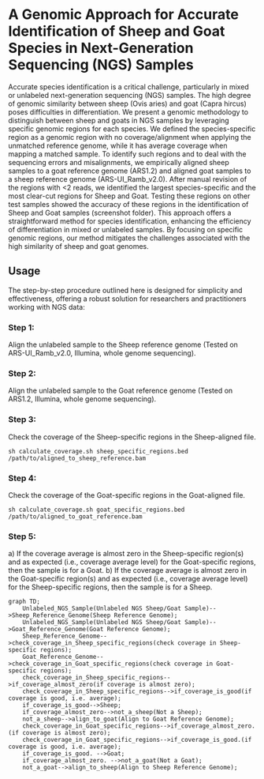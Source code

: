 # A Genomic Approach for Accurate Identification of Sheep and Goat Species in Next-Generation Sequencing (NGS) Samples

Accurate species identification is a critical challenge, particularly in mixed or unlabeled next-generation sequencing (NGS) samples. The high degree of genomic similarity between sheep (Ovis aries) and goat (Capra hircus) poses difficulties in differentiation. We present a genomic methodology to distinguish between sheep and goats in NGS samples by leveraging specific genomic regions for each species. We defined the species-specific region as a genomic region with no coverage/alignment when applying the unmatched reference genome, while it has average coverage when mapping a matched sample. To identify such regions and to deal with the sequencing errors and misalignments, we empirically aligned sheep samples to a goat reference genome (ARS1.2) and aligned goat samples to a sheep reference genome (ARS-UI_Ramb_v2.0). After manual revision of the regions with <2 reads, we identified the largest species-specific and the most clear-cut regions for Sheep and Goat. Testing these regions on other test samples showed the accuracy of these regions in the identification of Sheep and Goat samples (screenshot folder). This approach offers a straightforward method for species identification, enhancing the efficiency of differentiation in mixed or unlabeled samples. By focusing on specific genomic regions, our method mitigates the challenges associated with the high similarity of sheep and goat genomes.

## Usage
The step-by-step procedure outlined here is designed for simplicity and effectiveness, offering a robust solution for researchers and practitioners working with NGS data:
### Step 1: 
Align the unlabeled sample to the Sheep reference genome (Tested on ARS-UI_Ramb_v2.0, Illumina, whole genome sequencing).
### Step 2: 
Align the unlabeled sample to the Goat reference genome (Tested on ARS1.2, Illumina, whole genome sequencing).
### Step 3: 
Check the coverage of the Sheep-specific regions in the Sheep-aligned file.
```
sh calculate_coverage.sh sheep_specific_regions.bed /path/to/aligned_to_sheep_reference.bam
```
### Step 4: 
Check the coverage of the Goat-specific regions in the Goat-aligned file.
```
sh calculate_coverage.sh goat_specific_regions.bed /path/to/aligned_to_goat_reference.bam
```
### Step 5:
a) If the coverage average is almost zero in the Sheep-specific region(s) and as expected (i.e., coverage average level) for the Goat-specific regions, then the sample is for a Goat.
b) If the coverage average is almost zero in the Goat-specific region(s) and as expected (i.e., coverage average level) for the Sheep-specific regions, then the sample is for a Sheep.

```workflow
graph TD;
    Unlabeled_NGS_Sample(Unlabeled NGS Sheep/Goat Sample)-->Sheep_Reference_Genome(Sheep Reference Genome);
    Unlabeled_NGS_Sample(Unlabeled NGS Sheep/Goat Sample)-->Goat_Reference_Genome(Goat Reference Genome);
    Sheep_Reference_Genome-->check_coverage_in_Sheep_specific_regions(check coverage in Sheep-specific regions);
    Goat_Reference_Genome-->check_coverage_in_Goat_specific_regions(check coverage in Goat-specific regions);
    check_coverage_in_Sheep_specific_regions-->if_coverage_almost_zero(if coverage is almost zero);
    check_coverage_in_Sheep_specific_regions-->if_coverage_is_good(if coverage is good, i.e. average);
    if_coverage_is_good-->Sheep;
    if_coverage_almost_zero-->not_a_sheep(Not a Sheep);
    not_a_sheep-->align_to_goat(Align to Goat Reference Genome);
    check_coverage_in_Goat_specific_regions-->if_coverage_almost_zero.(if coverage is almost zero);
    check_coverage_in_Goat_specific_regions-->if_coverage_is_good.(if coverage is good, i.e. average);
    if_coverage_is_good. -->Goat;
    if_coverage_almost_zero. -->not_a_goat(Not a Goat);
    not_a_goat-->align_to_sheep(Align to Sheep Reference Genome);
```
